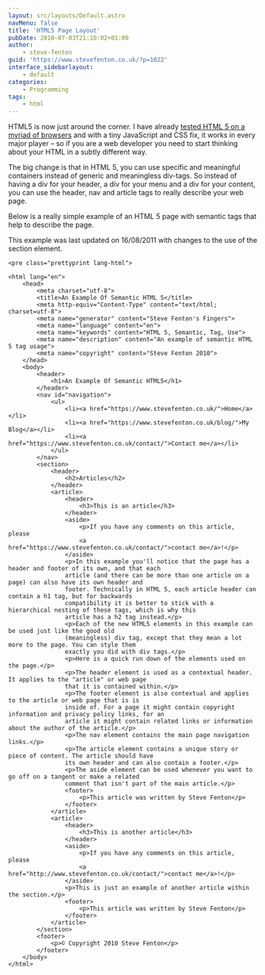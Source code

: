 ```yaml
---
layout: src/layouts/Default.astro
navMenu: false
title: 'HTML5 Page Layout'
pubDate: 2010-07-03T21:10:02+01:00
author:
    - steve-fenton
guid: 'https://www.stevefenton.co.uk/?p=1022'
interface_sidebarlayout:
    - default
categories:
    - Programming
tags:
    - html
---
```


HTML5 is now just around the corner. I have already [tested HTML 5 on a myriad of browsers](https://www.stevefenton.co.uk/2009/07/HTML-5-Browser-Test/) and with a tiny JavaScript and CSS fix, it works in every major player – so if you are a web developer you need to start thinking about your HTML in a subtly different way.

The big change is that in HTML 5, you can use specific and meaningful containers instead of generic and meaningless div-tags. So instead of having a div for your header, a div for your menu and a div for your content, you can use the header, nav and article tags to really describe your web page.

Below is a really simple example of an HTML 5 page with semantic tags that help to describe the page.

This example was last updated on 16/08/2011 with changes to the use of the section element.

```
<pre class="prettyprint lang-html">

<html lang="en">
    <head>
        <meta charset="utf-8">
        <title>An Example Of Semantic HTML 5</title>
        <meta http-equiv="Content-Type" content="text/html; charset=utf-8">
        <meta name="generator" content="Steve Fenton's Fingers">
        <meta name="language" content="en">
        <meta name="keywords" content="HTML 5, Semantic, Tag, Use">
        <meta name="description" content="An example of semantic HTML 5 tag usage">
        <meta name="copyright" content="Steve Fenton 2010">
    </head>
    <body>
        <header>
            <h1>An Example Of Semantic HTML5</h1>
        </header>
        <nav id="navigation">
            <ul>
                <li><a href="https://www.stevefenton.co.uk/">Home</a></li>
                <li><a href="https://www.stevefenton.co.uk/blog/">My Blog</a></li>
                <li><a href="https://www.stevefenton.co.uk/contact/">Contact me</a></li>
            </ul>
        </nav>
        <section>
            <header>
                <h2>Articles</h2>
            </header>
            <article>
                <header>
                    <h3>This is an article</h3>
                </header>
                <aside>
                    <p>If you have any comments on this article, please
                    <a href="https://www.stevefenton.co.uk/contact/">contact me</a>!</p>
                </aside>
                <p>In this example you'll notice that the page has a header and footer of its own, and that each
                article (and there can be more than one article on a page) can also have its own header and
                footer. Technically in HTML 5, each article header can contain a h1 tag, but for backwards
                compatibility it is better to stick with a hierarchical nesting of these tags, which is why this
                article has a h2 tag instead.</p>
                <p>Each of the new HTML5 elements in this example can be used just like the good old
                (meaningless) div tag, except that they mean a lot more to the page. You can style them
                exactly you did with div tags.</p>
                <p>Here is a quick run down of the elements used on the page.</p>
                <p>The header element is used as a contextual header. It applies to the "article" or web page
                that it is contained within.</p>
                <p>The footer element is also contextual and applies to the article or web page that is is
                inside of. For a page it might contain copyright information and privacy policy links, for an
                article it might contain related links or information about the author of the article.</p>
                <p>The nav element contains the main page navigation links.</p>
                <p>The article element contains a unique story or piece of content. The article should have
                its own header and can also contain a footer.</p>
                <p>The aside element can be used whenever you want to go off on a tangent or make a related
                comment that isn't part of the main article.</p>
                <footer>
                    <p>This article was written by Steve Fenton</p>
                </footer>
            </article>
            <article>
                <header>
                    <h3>This is another article</h3>
                </header>
                <aside>
                    <p>If you have any comments on this article, please
                    <a href="http://www.stevefenton.co.uk/contact/">contact me</a>!</p>
                </aside>
                <p>This is just an example of another article within the section.</p>
                <footer>
                    <p>This article was written by Steve Fenton</p>
                </footer>
            </article>
        </section>
        <footer>
            <p>© Copyright 2010 Steve Fenton</p>
        </footer>
    </body>
</html>
```

</body></html>